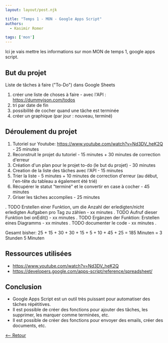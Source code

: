 ```yaml
---
layout: layout/post.njk

title: "Temps 1 - MON - Google Apps Script"
authors:
  - Kasimir Romer

tags: ['mon']
---
```

<!-- Début Résumé -->
Ici je vais mettre les informations sur mon MON de temps 1, google apps script.
<!-- fin résumé -->

## But du projet
Liste de tâches à faire ("To-Do") dans Google Sheets

1. créer une liste de choses à faire - avec l'API : https://dummyjson.com/todos
2. tri par date de fin
3. possibilité de cocher quand une tâche est terminée
5. créer un graphique (par jour : nouveau, terminé)

## Déroulement du projet
1. Tutoriel sur Youtube: https://www.youtube.com/watch?v=Nd3DV_heK2Q - 25 minutes 
2. Reconstruit le projet du tutoriel - 15 minutes + 30 minutes de correction d'erreur
3. Création d'un plan pour le projet to-do (le but du projet) - 30 minutes
4. Creation de la liste des tâches avec l'API - 15 minutes
5. Trier la liste - 5 minutes + 10 minutes de correction d'erreur (au début, l'en-tête du tableau a également été trié)
6. Récupérer le statut "terminé" et le convertir en case à cocher - 45 minutes
7. Griser les tâches accomplies - 25 minutes

. TODO Erstellen einer Funktion, um die Anzahl der erledigten/nicht erledigten Aufgaben pro Tag zu zählen - xx minutes
. TODO Aufruf dieser Funktion bei onEdit() - xx minutes
. TODO Ergänzen der Funktion: Erstellen eines Diagramms - xx minutes
. TODO documenter le code - xx minutes
. 

Gesamt bisher: 25 + 15 + 30 + 30 + 15 + 5 + 10 + 45 + 25 = 185 Minuten = 3 Stunden 5 Minuten


## Ressources utilisées
- https://www.youtube.com/watch?v=Nd3DV_heK2Q
- https://developers.google.com/apps-script/reference/spreadsheet/

## Conclusion
- Google Apps Script est un outil très puissant pour automatiser des tâches répétitives.
- Il est possible de créer des fonctions pour ajouter des tâches, les supprimer, les marquer comme terminées, etc.
- Il est possible de créer des fonctions pour envoyer des emails, créer des documents, etc.

[<-- Retour](../)